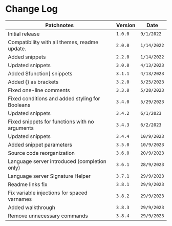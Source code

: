 # Change Log
| Patchnotes | Version | Date |
| --- | --- | --- |
| Initial release | `1.0.0` | `9/1/2022` |
| Compatibility with all themes, readme update. | `2.0.0` | `1/14/2022` |
| Added snippets | `2.2.0` | `1/14/2022` |
| Updated snippets | `3.0.0` | `4/13/2023` |
| Added $function[ snippets | `3.1.1` | `4/13/2023` |
| Added {} as brackets | `3.2.0` | `5/25/2023` |
| Fixed one-line comments | `3.3.0` | `5/28/2023` |
| Fixed conditions and added styling for Booleans | `3.4.0` | `5/29/2023` |
| Updated snippets | `3.4.2` | `6/1/2023` |
| Fixed snippets for functions with no arguments | `3.4.3` | `6/2/2023` |
| Updated snippets | `3.4.4` | `10/9/2023` |
| Added snippet parameters | `3.5.0` | `10/9/2023` |
| Source code reorganization | `3.6.0` | `20/9/2023` |
| Language server introduced (completion only) | `3.6.1` | `28/9/2023` |
| Language server Signature Helper | `3.7.1` | `29/9/2023` |
| Readme links fix | `3.8.1` | `29/9/2023` |
| Fix variable injections for spaced varnames | `3.8.2` | `29/9/2023` |
| Added walkthrough | `3.8.3` | `29/9/2023` |
| Remove unnecessary commands | `3.8.4` | `29/9/2023` |